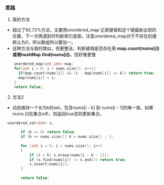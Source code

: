 ### 思路
1. 我的方法
* 超过了92.72%方法，主要用unordered_map 记录键值和这个键最新出现的位置，下一次再遇到时判断索引差距。注意unordered_map对于不存在的键默认为0，所以数组所以要加一。
* 这种方法与我的类似，但更整洁，判断键值是否存在用 **map.count(nums[i])**或者**hashMap.find(nums[i])**。但好像更慢
```C++
    unordered_map<int,int> map;
    for(int i = 0; i < nums.size(); i++){
      if(map.count(nums[i]) && (i - map[nums[i]] <= k)) return true;
      map[nums[i]] = i;
    }
    return false;
```
2. 方法2
* 动态维持一个长为k的set，包含nums[i - k] 到 nums[i - 1]的唯一值，如果nums [i]在集合s中，则返回true否则更新集合。
```C++
 unordered_set<int> s;
       
       if (k <= 0) return false;
       if (k >= nums.size()) k = nums.size() - 1;
       
       for (int i = 0; i < nums.size(); i++)
       {
           if (i > k) s.erase(nums[i - k - 1]);
           if (s.find(nums[i]) != s.end()) return true;
           s.insert(nums[i]);
       }
       
       return false;
```
